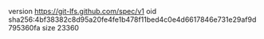 version https://git-lfs.github.com/spec/v1
oid sha256:4bf38382c8d95a20fe4fe1b478f11bed4c0e4d6617846e731e29af9d795360fa
size 23360
